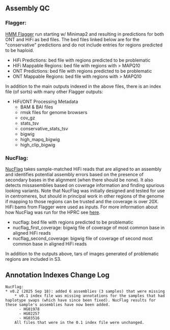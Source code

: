## Assembly QC

### Flagger: 
[HMM Flagger](https://github.com/mobinasri/flagger) run starting w/ Minimap2 and resulting in predictions for both ONT and HiFi as bed files. The bed files linked below are for the "conservative" predictions and do not include entries for regions predicted to be haploid. 
* HiFi Predictions: bed file with regions predicted to be problematic
* HIFi Mappable Regions: bed file with regions with > MAPQ10
* ONT Predictions: bed file with regions predicted to be problematic
* ONT Mappable Regions: bed file with regions with > MAPQ10

In addition to the main outputs indexed in the above files, there is an index file (of sorts) with many other Flagger outputs:
* HiFi/ONT Processing Metadata
  * BAM & BAI files
  * rmsk files for genome browsers
  * cov_gz
  * stats_tsv
  * conservative_stats_tsv
  * bigwig
  * high_mapq_bigwig
  * high_clip_bigwig


### NucFlag: 
[NucFlag](https://github.com/logsdon-lab/NucFlag) takes sample-matched HiFi reads that are aligned to an assembly and identifies potential assembly errors based on the presence of secondary bases in the alignment (when there should be none). It also detects missasemblies based on coverage information and finding spurious looking variants. Note that NucFlag was initially designed and tested for use in centromeres, but should in principal work in other regions of the genome if mapping to those regions can be trusted and the coverage is over 20X. HiFi bams from Flagger were used as inputs. For more information about how NucFlag was run for the HPRC see [here](https://github.com/koisland/Snakemake-NucFlag-HPRC/blob/main/README.md).

* nucflag: bed file with regions predicted to be problematic
* nucflag_first_coverage: bigwig file of coverage of most common base in aligned HiFi reads
* nucflag_second_coverage: bigwig file of coverage of second most common base in aligned HiFi reads

In addition to the outputs above, tars of images generated of problematic regions are included in S3.

## Annotation Indexes Change Log

```
NucFlag:
* v0.2 (2025 Sep 18): added 6 assemblies (3 samples) that were missing
    * v0.1 index file was missing annotations for the samples that had haplotype swaps (which have since been fixed). NucFlag results for these sample's assemblies have now been added.
      - HG01978  
      - HG02257  
      - HG03516 
    All files that were in the 0.1 index file were unchanged.

```